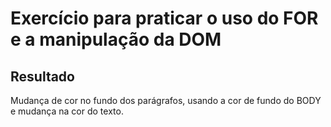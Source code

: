 # Exercício para praticar o uso do FOR e a manipulação da DOM

## Resultado

Mudança de cor no fundo dos parágrafos, usando a cor de fundo do BODY e mudança na cor do texto.
